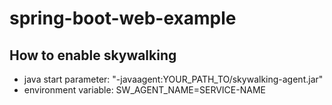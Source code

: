 # spring-boot-web-example

## How to enable skywalking
 * java start parameter: "-javaagent:YOUR_PATH_TO/skywalking-agent.jar"
 * environment variable: SW_AGENT_NAME=SERVICE-NAME